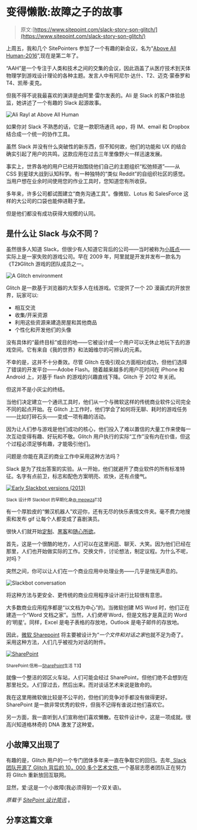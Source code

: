 # 变得懒散:故障之子的故事

> 原文:[https://www.sitepoint.com/slack-story-son-glitch/](https://www.sitepoint.com/slack-story-son-glitch/)

上周五，我和几个 SitePointers 参加了一个有趣的新会议，名为“[Above All Human-2016](http://aboveallhuman.co/)”,现在是第二年了。

“AAH”是一个专注于人类和技术之间的交集的会议，因此涵盖了从医疗技术到天体物理学到游戏设计理论的各种主题。发言人中有阿尼尔·达什、T2、迈克·蒙泰罗和 T4、凯蒂·麦克。

但我不得不说我最喜欢的演讲是由阿里·雷尔发表的。Ali 是 Slack 的客户体验总监，她讲述了一个有趣的 Slack 起源故事。

![Ali Rayl at Above All Human](../Images/7cba73a94fcfd45a95fe90506ef26f04.png)

如果你对 Slack 不熟悉的话，它是一款职场通讯 app，将 IM、email 和 Dropbox 结合成一个统一的协作工具。

虽然 Slack 并没有什么突破性的新东西，但不知何故，他们的功能和 UX 的结合确实引起了用户的共鸣，这款应用在过去三年里像野火一样迅速发展。

事实上，世界各地的用户已经开始围绕他们自己的主题组织“松弛频道”——从 CSS 到星球大战到认知科学。有一种独特的“类似 Reddit”的自组织社区的感觉。当用户想在业余时间使用您的作业工具时，您知道您有所收获。

多年来，许多公司都试图建立“商务沟通工具”。像微软、Lotus 和 SalesForce 这样的大公司的口袋也能伸进鞋子里。

但是他们都没有成功获得大规模的认同。

## 是什么让 Slack 与众不同？

虽然很多人知道 Slack，但很少有人知道它背后的公司——当时被称为[小斑点](https://en.wikipedia.org/wiki/Slack_Technologies)——实际上是一家失败的游戏公司。早在 2009 年，阿里就是开发并发布一款名为《T2》Glitch 游戏的团队成员之一。

![A Glitch environment ](../Images/7db6705a4ce58c7eeafd2217339fc0ad.png)

Glitch 是一款基于浏览器的大型多人在线游戏。它提供了一个 2D 漫画式的开放世界，玩家可以:

*   相互交流
*   收集/开采资源
*   利用这些资源来建造房屋和其他商品
*   个性化和开发他们的头像

没有具体的“最终目标”或目的地——它被设计成一个用户可以无休止地玩下去的游戏空间。它有来自《我的世界》和法姆维尔的可辨认的元素。

不幸的是，这并不十分奏效。尽管 Glitch 在吸引观众方面相对成功，但他们选择了错误的开发平台——Adobe Flash。随着越来越多的用户花时间在 iPhone 和 Android 上，对基于 flash 的游戏的兴趣直线下降。Glitch 于 2012 年关闭。

但这并不是小灰尘的终结。

当他们决定建立一个通讯工具时，他们从一个与微软这样的传统商业软件公司完全不同的起点开始。在 Glitch 上工作时，他们学会了如何将无聊、耗时的游戏任务——比如打碎石头——变成一项有趣的活动。

因为让人们参与游戏是他们成功的核心，他们投入了难以置信的大量工作来使每一次互动变得有趣、好玩和不敬。Glitch 用户执行的实际“工作”没有内在价值，但这个过程必须足够有趣，才能吸引他们。

问题是:你能在真正的商业工作中采用这种方法吗？

Slack 是为了找出答案的实验。从一开始，他们就避开了商业软件的所有标准特征。名字有点前卫，标志和配色方案明亮、欢快，还有点傻气。

[![Early Slackbot versions (2013)](../Images/1554cf9e08a1ed04f762f0ed362ba6d6.png)](https://twitter.com/meowza/status/612492815637975040)

<small>Slack 设计师 Slackbot 的早期化身[@ meowza](https://twitter.com/meowza/status/612492815637975040)T3】</small>

有一个厚脸皮的“懒汉机器人”欢迎你，还有无尽的快乐表情文件夹。毫不费力地搜索和发布 gif 让每个人都变成了喜剧演员。

很快人们就开始[定制](https://www.sitepoint.com/getting-started-slack-bots/)、[黑客](https://www.sitepoint.com/spice-up-your-slack-channel-with-hubot/)和[随心所欲](https://www.sitepoint.com/supercharge-slack-powerful-workplace-collaboration/)。

首先，这是一个很酷的地方，人们可以在这里闲逛、聊天、大笑。因为他们已经在那里，人们也开始做实际的工作。交换文件，讨论想法，制定议程。为什么不呢，对吗？

突然之间，你可以让人们在一个商业应用中处理业务——几乎是悄无声息的。

![Slackbot conversation](../Images/65982301ba0d66336a6eabc91106e1b9.png)

将这种方法与更安全、更传统的商业应用程序设计进行比较很有意思。

大多数商业应用程序都是“以文档为中心”的。当微软创建 MS Word 时，他们正在建造一个“Word 文档之家”。当然，人们*使用* Word，但是文档才是真正的 Word 的‘明星’。同样，Excel 是电子表格的存放地，Outlook 是电子邮件的存放地。

因此，[微软 Sharepoint](https://products.office.com/en-us/sharepoint/collaboration) 将主要被设计为“*一个文件和对话之家*也就不足为奇了。采用这种方法，人们几乎被视为对话的附件。

[![SharePoint](../Images/118a8f4e9e131df31c07c090a261c704.png)](http://www.lifeinsharepoint.co.uk/2012/07/17/sharepoint-2013-screenshots/)

<small>SharePoint:信用—[SharePoint](http://www.lifeinsharepoint.co.uk/2012/07/17/sharepoint-2013-screenshots/)生活 T3】</small>

就像一个整洁的郊区火车站，人们可能会经过 SharePoint，但他们绝不会想到在那里社交。人们穿过去，然后出来。而对谈话艺术来说是致命的。

我在这里用微软做比较是不公平的，但他们的竞争对手都没有做得更好。SharePoint 是一款非常优秀的软件，但我不记得有谁说过他们喜欢它。

另一方面，我一直听到人们宣称他们喜欢懒散。在软件设计中，这是一项成就。很高兴知道格林奇的 DNA 激发了这种爱。

## 小故障又出现了

有趣的是，Glitch 用户的一个专门团体多年来一直在争取它的回归。去年[, Slack 团队开源了 Glitch 背后的 10，000 多个艺术文件](http://www.glitchthegame.com/public-domain-game-art/),一个基层志愿者团队正在努力将 Glitch 重新放回互联网。

显然，爱:这是一个小故障(我必须得到一个双关语)。

*原载于 [SitePoint 设计简讯](https://www.sitepoint.com/newsletter/)* 。

## 分享这篇文章